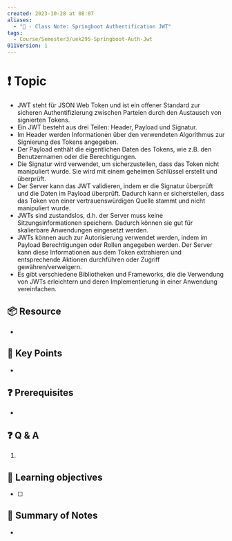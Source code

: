 ```yaml
---
created: 2023-10-28 at 08:07
aliases:
  - "📜 - Class Note: Springboot Authentification JWT"
tags:
  - Course/Semester3/uek295-Springboot-Auth-Jwt
011Version: 1
---
```

# ❗ Topic
- JWT steht für JSON Web Token und ist ein offener Standard zur sicheren Authentifizierung zwischen Parteien durch den Austausch von signierten Tokens.
- Ein JWT besteht aus drei Teilen: Header, Payload und Signatur.
- Im Header werden Informationen über den verwendeten Algorithmus zur Signierung des Tokens angegeben.
- Der Payload enthält die eigentlichen Daten des Tokens, wie z.B. den Benutzernamen oder die Berechtigungen.
- Die Signatur wird verwendet, um sicherzustellen, dass das Token nicht manipuliert wurde. Sie wird mit einem geheimen Schlüssel erstellt und überprüft.
- Der Server kann das JWT validieren, indem er die Signatur überprüft und die Daten im Payload überprüft. Dadurch kann er sicherstellen, dass das Token von einer vertrauenswürdigen Quelle stammt und nicht manipuliert wurde.
- JWTs sind zustandslos, d.h. der Server muss keine Sitzungsinformationen speichern. Dadurch können sie gut für skalierbare Anwendungen eingesetzt werden.
- JWTs können auch zur Autorisierung verwendet werden, indem im Payload Berechtigungen oder Rollen angegeben werden. Der Server kann diese Informationen aus dem Token extrahieren und entsprechende Aktionen durchführen oder Zugriff gewähren/verweigern.
- Es gibt verschiedene Bibliotheken und Frameworks, die die Verwendung von JWTs erleichtern und deren Implementierung in einer Anwendung vereinfachen. 
## 📦 Resource
- 
## 🔑 Key Points
- 
## ❓ Prerequisites
- 
## ❓ Q & A
1. 
## 🎯 Learning objectives
- [ ] 
## 📃 Summary of Notes
- 